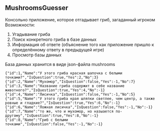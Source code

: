 ## MushroomsGuesser
Консольно приложение, которое отгадывает гриб, загаданный игроком <br>
Возможности: <br>
1. Угадывание гриба  <br>
2. Поиск конкретного гриба в базе данных <br>
3. Информация об ответе (объяснение того как приложение пришло к определённому ответу в предыдущей игре) <br>
4. Просмотр базы данных <br>

База данных хранится в виде json-файла mushrooms <br>
```
{"id":1,"Name":"У этого гриба красная шапочка с белыми точками?","IsQuestion":true,"Yes":2,"No":3}
{"id":2,"Name":"Мухомор","IsQuestion":false,"Yes":-1,"No":7}
{"id":3,"Name":"Название гриба содержит в себе название животного?","IsQuestion":true,"Yes":4,"No":-1}
{"id":4,"Name":"Лисичка","IsQuestion":false,"Yes":-1,"No":5}
{"id":5,"Name":"У этого гриба края шляпки светлее, чем центр, а также ровные и гладкие?","IsQuestion":true,"Yes":6,"No":-1}
{"id":6,"Name":"Ложная лисичка","IsQuestion":false,"Yes":-1,"No":-1}
{"id":7,"Name":"то же, что и мухомор, но назыается по-другому","IsQuestion":true,"Yes":8,"No":-1}
{"id":8,"Name":"Гриб с белыми точками","IsQuestion":false,"Yes":-1,"No":-1}
```

